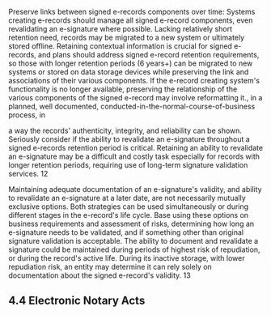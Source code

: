 Preserve links between signed e-records components over time: Systems creating e-records should manage all signed e-record components, even revalidating an e-signature where possible. Lacking relatively short retention need, records may be migrated to a new system or ultimately stored offline. Retaining contextual information is crucial for signed e-records, and plans should address signed e-record retention requirements, so those with longer retention periods (6 years+) can be migrated to new systems or stored on data storage devices while preserving the link and associations of their various components. If the e-record creating system's functionality is no longer available, preserving the relationship of the various components of the signed e-record may involve reformatting it., in a planned, well documented, conducted-in-the-normal-course-of-business process, in

a way the records' authenticity, integrity, and reliability can be shown. Seriously consider if the ability to revalidate an e-signature throughout a signed e-records retention period is critical. Retaining an ability to revalidate an e-signature may be a difficult and costly task especially for records with longer retention periods, requiring use of long-term signature validation services. 12

Maintaining adequate documentation of an e-signature's validity, and ability to revalidate an e-signature at a later date, are not necessarily mutually exclusive options. Both strategies can be used simultaneously or during different stages in the e-record's life cycle. Base using these options on business requirements and assessment of risks, determining how long an e-signature needs to be validated, and if something other than original signature validation is acceptable. The ability to document and revalidate a signature could be maintained during periods of highest risk of repudiation, or during the record's active life. During its inactive storage, with lower repudiation risk, an entity may determine it can rely solely on documentation about the signed e-record's validity. 13

## **4.4 Electronic Notary Acts**
